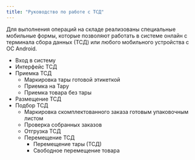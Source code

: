 ```yaml
---
title: "Руководство по работе с ТСД"
---
```


Для выполнения операций на складе реализованы специальные мобильные формы, которые позволяют работать в системе онлайн с терминала сбора данных (ТСД) или любого мобильного устройства с ОС Android.

- Вход в систему
- Интерфейс ТСД
- Приемка ТСД
  - Маркировка тары готовой этикеткой
  - Приемка на Тару
  - Приемка товара без тары
- Размещение ТСД
- Подбор ТСД
  - Маркировка скомплектованного заказа готовым упаковочным листом
  - Проверка собранных заказов
  - Отгрузка ТСД
  - Перемещение ТСД
    - Перемещение тары (ТСД)
    - Свободное перемещение товара
